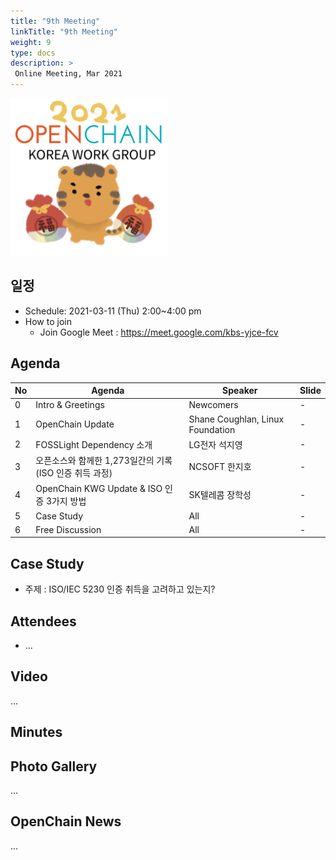 ```yaml
---
title: "9th Meeting"
linkTitle: "9th Meeting"
weight: 9
type: docs
description: >
 Online Meeting, Mar 2021
---
```

<div ><span class="image fit">
  <img src="2021-openchain-kwg-newyear.png" width="50%">
</div>

## 일정

* Schedule: 2021-03-11 (Thu) 2:00~4:00 pm
* How to join
  - Join Google Meet : https://meet.google.com/kbs-yjce-fcv

## Agenda

| No | Agenda           | Speaker | Slide |
|----|-----------------|------|------|
| 0  | Intro & Greetings  | Newcomers | - |
| 1  | OpenChain Update  | 	Shane Coughlan, Linux Foundation | - |
| 2  | FOSSLight Dependency 소개 | LG전자 석지영 | - | 
| 3  | 오픈소스와 함께한 1,273일간의 기록 (ISO 인증 취득 과정) | NCSOFT 한지호 | - | 
| 4  | OpenChain KWG Update & ISO 인증 3가지 방법 | SK텔레콤 장학성 | - |
| 5  | Case Study | All | - |
| 6  | Free Discussion | All | - |

## Case Study
* 주제 : ISO/IEC 5230 인증 취득을 고려하고 있는지? 

## Attendees
* ...


## Video
...


## Minutes



## Photo Gallery
...


## OpenChain News
...

